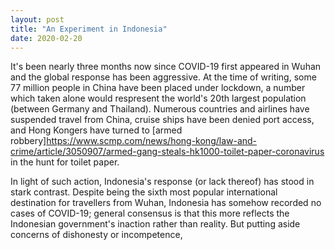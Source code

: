 ```yaml
---
layout: post
title: "An Experiment in Indonesia"
date: 2020-02-20
---
```


It\'s been nearly three months now since COVID-19 first appeared in Wuhan and the global response has been aggressive. At the time of writing, some 77 million people in China have been placed under lockdown, a number which taken alone would respresent the world\'s 20th largest population (between Germany and Thailand). Numerous countries and airlines have suspended travel from China, cruise ships have been denied port access, and Hong Kongers have turned to [armed robbery]<https://www.scmp.com/news/hong-kong/law-and-crime/article/3050907/armed-gang-steals-hk1000-toilet-paper-coronavirus> in the hunt for toilet paper.

In light of such action, Indonesia\'s response (or lack thereof) has stood in stark contrast. Despite being the sixth most popular international destination for travellers from Wuhan, Indonesia has somehow recorded no cases of COVID-19; general consensus is that this more reflects the Indonesian government\'s inaction rather than reality. But putting aside concerns of dishonesty or incompetence, 
